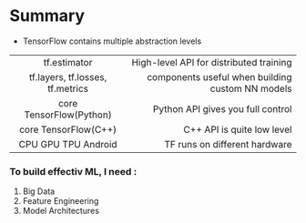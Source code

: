 # Summary


* TensorFlow contains multiple abstraction levels

| | |
| :------------: | -----------: | 
| tf.estimator |High-level API for distributed training | 
| tf.layers, tf.losses, tf.metrics | components useful when building custom NN models | 
| core TensorFlow(Python) | Python API gives you full control |
| core TensorFlow(C++) | C++ API is quite low level |
| CPU GPU TPU Android | TF runs on different hardware |


### To build effectiv ML, I need :
1. Big Data
2. Feature Engineering
3. Model Architectures
